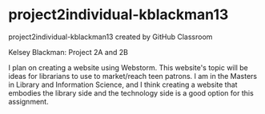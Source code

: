 # project2individual-kblackman13
project2individual-kblackman13 created by GitHub Classroom

Kelsey Blackman: Project 2A and 2B

I plan on creating a website using Webstorm. This website's topic will be ideas for librarians to use to market/reach teen patrons. I am in the Masters in Library and Information Science, and I think creating a website that embodies the library side and the technology side is a good option for this assignment.
